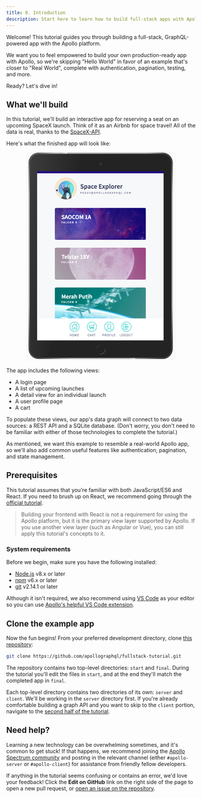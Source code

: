 ```yaml
---
title: 0. Introduction
description: Start here to learn how to build full-stack apps with Apollo
---
```


Welcome! This tutorial guides you through building a full-stack, GraphQL-powered app with the Apollo platform.

We want you to feel empowered to build your own production-ready app with Apollo, so 
we're skipping "Hello World" in favor of an example that's closer to "Real
World", complete with authentication, pagination, testing, and more. 

Ready? Let's dive in!

## What we'll build

In this tutorial, we'll build an interactive app for reserving a seat on an upcoming SpaceX launch. Think of it as an Airbnb for space travel! All of the data is real, thanks to the [SpaceX-API](https://github.com/r-spacex/SpaceX-API).

Here's what the finished app will look like:

<div style="text-align:center">
  <img src="../images/space-explorer.png" alt="Space explorer" width="400">
</div>

The app includes the following views:

* A login page
* A list of upcoming launches
* A detail view for an individual launch
* A user profile page
* A cart

To populate these views, our app's data graph will connect to two data sources: 
a REST API and a SQLite database. (Don't worry, you don't need to be familiar with
either of those technologies to complete the tutorial.)

As mentioned, we want this example to resemble a real-world Apollo app, so we'll
also add common useful features like authentication, pagination, and state
management.

## Prerequisites

This tutorial assumes that you're familiar with both JavaScript/ES6
and React. If you need to brush up on React, we recommend going through the [official tutorial](https://reactjs.org/tutorial/tutorial.html).

> Building your frontend with React is not a requirement for using the Apollo 
> platform, but it is the primary view layer supported by Apollo.
> If you use another view layer (such as Angular or Vue), you can still 
> apply this tutorial's concepts to it.

### System requirements

Before we begin, make sure you have the following installed:

- [Node.js](https://nodejs.org/) v8.x or later
- [npm](https://www.npmjs.com/) v6.x or later
- [git](https://git-scm.com/) v2.14.1 or later

Although it isn't required, we also recommend using [VS Code](https://code.visualstudio.com/)
as your editor so you can use [Apollo's helpful VS Code extension](https://marketplace.visualstudio.com/items?itemName=apollographql.vscode-apollo).

## Clone the example app

Now the fun begins! From your preferred development directory, clone [this repository](https://github.com/apollographql/fullstack-tutorial):

```bash
git clone https://github.com/apollographql/fullstack-tutorial.git
```

The repository contains two top-level directories: `start` and `final`. During the
tutorial you'll edit the files in `start`, and at the end they'll match the
completed app in `final`.

Each top-level directory contains two directories of its own: `server` and `client`. We'll be working in the `server` directory first. If you're already comfortable
building a graph API and you want to skip to the `client` portion, navigate to the [second half of the tutorial](/tutorial/client/).

## Need help?

Learning a new technology can be overwhelming sometimes, and it's common to get stuck! If that happens, we recommend joining the [Apollo Spectrum community](https://spectrum.chat/apollo) and posting in the relevant channel (either `#apollo-server` or `#apollo-client`) for assistance from friendly fellow developers.

If anything in the tutorial seems confusing or contains an error, we'd love your feedback! Click the **Edit on GitHub** link on the right side of the page to open a new pull request, or [open an issue on the repository](https://github.com/apollographql/apollo/issues/new).
